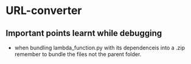 # URL-converter

## Important points learnt while debugging

- when bundling lambda_function.py with its dependenceis into a .zip remember to bundle the files not the parent folder.